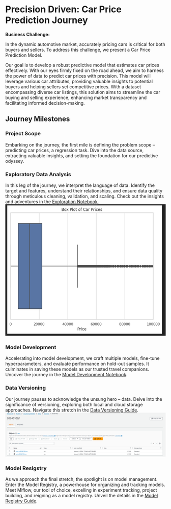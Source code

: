 # Precision Driven: Car Price Prediction Journey

**Business Challenge:**

In the dynamic automotive market, accurately pricing cars is critical for both buyers and sellers. To address this challenge, we present a Car Price Prediction Model. 

Our goal is to develop a robust predictive model that estimates car prices effectively. With our eyes firmly fixed on the road ahead, we aim to harness the power of data to predict car prices with precision. This model will leverage various car attributes, providing valuable insights to potential buyers and helping sellers set competitive prices. With a dataset encompassing diverse car listings, this solution aims to streamline the car buying and selling experience, enhancing market transparency and facilitating informed decision-making.


## Journey Milestones

### Project Scope
Embarking on the journey, the first mile is defining the problem scope – predicting car prices, a regression task. Dive into the data source, extracting valuable insights, and setting the foundation for our predictive odyssey.

### Exploratory Data Analysis
In this leg of the journey, we interpret the language of data. Identify the target and features, understand their relationships, and ensure data quality through meticulous cleaning, validation, and scaling. Check out the insights and adventures in the [Exploration Notebook](/Data_Preprocessing_Exploration.ipynb).
![car price distribution](/imgs/eda_car_price_distribution.png)


### Model Development
Accelerating into model development, we craft multiple models, fine-tune hyperparameters, and evaluate performance on hold-out samples. It culminates in saving these models as our trusted travel companions. Uncover the journey in the [Model Development Notebook](Model_Development.ipynb).

### Data Versioning
Our journey pauses to acknowledge the unsung hero – data. Delve into the significance of versioning, exploring both local and cloud storage approaches. Navigate this stretch in the [Data Versioning Guide](/Data_Versioning/README.md).
![cloud data versionin](/imgs/cloud_data_versioning.png)


### Model Resigstry
As we approach the final stretch, the spotlight is on model management. Enter the Model Registry, a powerhouse for organizing and tracking models. Meet Mlflow, our tool of choice, excelling in experiment tracking, project building, and reigning as a model registry. Unveil the details in the [Model Registry Guide](/Model_Registry/README.md).
